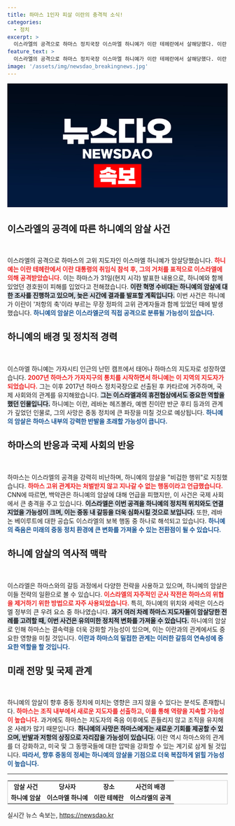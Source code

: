 ```yaml
---
title: 하마스 1인자 피살 이란의 충격적 소식!
categories:
  - 정치
excerpt: >
  이스라엘의 공격으로 하마스 정치국장 이스마엘 하니예가 이란 테헤란에서 살해당했다. 이란 혁명수비대는 사건 조사 중이며, 이란과 하마스는 이 공격을 이스라엘의 소행으로 지목하고 나섰다. 이란에서 벌어진 충격적인 암살 사건의 배후에 어떤 진실이 숨겨져 있을까?
feature_text: >
  이스라엘의 공격으로 하마스 정치국장 이스마엘 하니예가 이란 테헤란에서 살해당했다. 이란 혁명수비대는 사건 조사 중이며, 이란과 하마스는 이 공격을 이스라엘의 소행으로 지목하고 나섰다. 이란에서 벌어진 충격적인 암살 사건의 배후에 어떤 진실이 숨겨져 있을까?
image: '/assets/img/newsdao_breakingnews.jpg'
---
```


<p><img src="/assets/img/newsdao_breakingnews.jpg" alt="implanttips 속보" /></p>

<h2 data-ke-size="size26">이스라엘의 공격에 따른 하니예의 암살 사건</h2>

<p data-ke-size="size16">&nbsp;</p>

<p>이스라엘의 공격으로 하마스의 고위 지도자인 이스마엘 하니예가 암살당했습니다. <b><span style="color: #ee2323;">하니예는 이란 테헤란에서 이란 대통령의 취임식 참석 후, 그의 거처를 표적으로 이스라엘에 의해 공격받았습니다.</span></b> 이는 하마스가 31일(현지 시각) 발표한 내용으로, 하니예와 함께 있었던 경호원이 피해를 입었다고 전해졌습니다. <b><span style="background-color: #21538527;">이란 혁명 수비대는 하니예의 암살에 대한 조사를 진행하고 있으며, 늦은 시간에 결과를 발표할 계획입니다.</span></b> 이번 사건은 하니예가 이란이 '저항의 축'이라 부르는 무장 정파의 고위 관계자들과 함께 있었던 때에 발생했습니다. <b><span style="color: #1a5490;">하니예의 암살은 이스라엘군의 직접 공격으로 분류될 가능성이 있습니다.</span></b></p>

<h2 data-ke-size="size26">하니예의 배경 및 정치적 경력</h2>

<p data-ke-size="size16">&nbsp;</p>

<p>이스마엘 하니예는 가자시티 인근의 난민 캠프에서 태어나 하마스의 지도자로 성장하였습니다. <b><span style="color: #ee2323;">2007년 하마스가 가자지구의 통치를 시작하면서 하니예는 이 지역의 지도자가 되었습니다.</span></b> 그는 이후 2017년 하마스 정치국장으로 선출된 후 카타르에 거주하며, 국제 사회와의 관계를 유지해왔습니다. <b><span style="background-color: #21538527;">그는 이스라엘과의 휴전협상에서도 중요한 역할을 했던 인물입니다.</span></b> 하니예는 이란, 레바논 헤즈볼라, 예멘 친이란 반군 후티 등과의 관계가 깊었던 인물로, 그의 사망은 중동 정치에 큰 파장을 미칠 것으로 예상됩니다. <b><span style="color: #1a5490;">하니예의 암살은 하마스 내부의 강력한 반발을 초래할 가능성이 큽니다.</span></b></p>

<h2 data-ke-size="size26">하마스의 반응과 국제 사회의 반응</h2>

<p data-ke-size="size16">&nbsp;</p>

<p>하마스는 이스라엘의 공격을 강력히 비난하며, 하니예의 암살을 "비겁한 행위"로 지칭했습니다. <b><span style="color: #ee2323;">하마스 고위 관계자는 처벌받지 않고 지나갈 수 없는 행동이라고 언급했습니다.</span></b> CNN에 따르면, 백악관은 하니예의 암살에 대해 언급을 피했지만, 이 사건은 국제 사회에서 큰 충격을 주고 있습니다. <b><span style="background-color: #21538527;">이스라엘은 이번 공격을 하니예의 정치적 위치와도 연결 지었을 가능성이 크며, 이는 중동 내 갈등을 더욱 심화시킬 것으로 보입니다.</span></b> 또한, 레바논 베이루트에 대한 공습도 이스라엘의 보복 행동 중 하나로 해석되고 있습니다. <b><span style="color: #1a5490;">하니예의 죽음은 미래의 중동 정치 환경에 큰 변화를 가져올 수 있는 전환점이 될 수 있습니다.</span></b></p>

<h2 data-ke-size="size26">하니예 암살의 역사적 맥락</h2>

<p data-ke-size="size16">&nbsp;</p>

<p>이스라엘은 하마스와의 갈등 과정에서 다양한 전략을 사용하고 있으며, 하니예의 암살은 이들 전략의 일환으로 볼 수 있습니다. <b><span style="color: #ee2323;">이스라엘의 자주적인 군사 작전은 하마스의 위협을 제거하기 위한 방법으로 자주 사용되었습니다.</span></b> 특히, 하니예의 위치와 세력은 이스라엘 정부의 큰 우려 요소 중 하나였습니다. <b><span style="background-color: #21538527;">과거 여러 차례 하마스 지도자들이 암살당한 전례를 고려할 때, 이번 사건은 유의미한 정치적 변화를 가져올 수 있습니다.</span></b> 하니예의 암살로 인해 하마스는 결속력을 더욱 강화할 가능성이 있으며, 이는 이란과의 관계에서도 중요한 영향을 미칠 것입니다. <b><span style="color: #1a5490;">이란과 하마스의 밀접한 관계는 이러한 갈등의 연속성에 중요한 역할을 할 것입니다.</span></b></p>

<h2 data-ke-size="size26">미래 전망 및 국제 관계</h2>

<p data-ke-size="size16">&nbsp;</p>

<p>하니예의 암살이 향후 중동 정치에 미치는 영향은 크지 않을 수 있다는 분석도 존재합니다. <b><span style="color: #ee2323;">하마스는 조직 내부에서 새로운 지도자를 선출하고, 이를 통해 역량을 지속할 가능성이 높습니다.</span></b> 과거에도 하마스는 지도자의 죽음 이후에도 흔들리지 않고 조직을 유지해온 사례가 많기 때문입니다. <b><span style="background-color: #21538527;">하니예의 사망은 하마스에게는 새로운 기회를 제공할 수 있으며, 반발과 저항의 상징으로 자리잡을 가능성이 있습니다.</span></b> 이란 역시 하마스와의 관계를 더 강화하고, 미국 및 그 동맹국들에 대한 압박을 강화할 수 있는 계기로 삼게 될 것입니다. <b><span style="color: #1a5490;">따라서, 향후 중동의 정세는 하니예의 암살을 기점으로 더욱 복잡하게 얽힐 가능성이 높습니다.</span></b></p>

<hr>

<table style="width: 100%; border: 1px solid #ccc; border-collapse: collapse;">
<tr>
<td style="text-align: center; height: 17px;"><b>암살 사건</b></td>
<td style="text-align: center; height: 17px;"><b>당사자</b></td>
<td style="text-align: center; height: 17px;"><b>장소</b></td>
<td style="text-align: center; height: 17px;"><b>사건의 배경</b></td>
</tr>
<tr>
<td style="text-align: center; height: 17px;"><b>하니예 암살</b></td>
<td style="text-align: center; height: 17px;"><b>이스마엘 하니예</b></td>
<td style="text-align: center; height: 17px;"><b>이란 테헤란</b></td>
<td style="text-align: center; height: 17px;"><b>이스라엘의 공격</b></td>
</tr>
</table>
실시간 뉴스 속보는, <a href="https://newsdao.kr" rel="dofollow">https://newsdao.kr</a>


